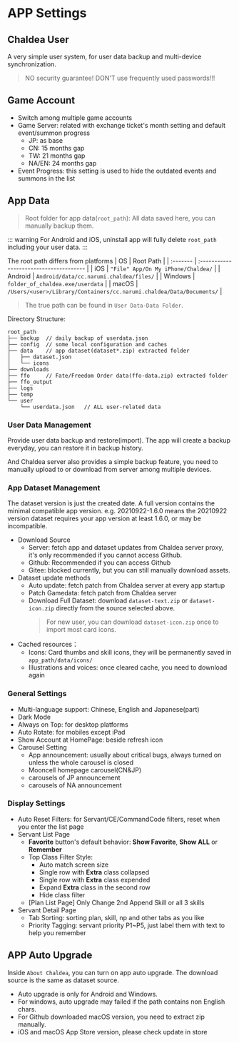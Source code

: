 # APP Settings

## Chaldea User
A very simple user system, for user data backup and multi-device synchronization.
> NO security guarantee! DON'T use frequently used passwords!!!

## Game Account
* Switch among multiple game accounts
* Game Server: related with exchange ticket's month setting and default event/summon progress
  * JP: as base
  * CN: 15 months gap
  * TW: 21 months gap
  * NA/EN: 24 months gap
* Event Progress: this setting is used to hide the outdated events and summons in the list

## App Data
> Root folder for app data(`root_path`): All data saved here, you can manually backup them.

::: warning
For Android and iOS, uninstall app will fully delete `root_path` including your user data.
:::

The root path differs from platforms
| OS       | Root Path                                   |
| :------- | :-------------------------------------- |
| iOS      | `"File" App/On My iPhone/Chaldea/`            |
| Android  | `Android/data/cc.narumi.chaldea/files/` |
| Windows  | `folder_of_chaldea.exe/userdata`            |
| macOS    | `/Users/<user>/Library/Containers/cc.narumi.chaldea/Data/Documents/` |
> The true path can be found in `User Data-Data Folder`.

Directory Structure:
```:no-line-numbers
root_path
├── backup  // daily backup of userdata.json
├── config  // some local configuration and caches
├── data    // app dataset(dataset*.zip) extracted folder
│   ├── dataset.json
│   └── icons
├── downloads
├── ffo     // Fate/Freedom Order data(ffo-data.zip) extracted folder
├── ffo_output
├── logs
├── temp
└── user
    └── userdata.json   // ALL user-related data
```

### User Data Management
Provide user data backup and restore(import). The app will create a backup everyday, you can restore it in backup history.

And Chaldea server also provides a simple backup feature, you need to manually upload to or download from server among multiple devices.

### App Dataset Management
The dataset version is just the created date. A full version contains the minimal compatible app version.
e.g. 20210922-1.6.0 means the 20210922 version dataset requires your app version at least 1.6.0, or may be incompatible.

* Download Source
  * Server: fetch app and dataset updates from Chaldea server proxy, it's only recommended if you cannot access Github.
  * Github: Recommended if you can access Github
  * Gitee: blocked currently, but you can still manually download assets.
* Dataset update methods
  * Auto update: fetch patch from Chaldea server at every app startup
  * Patch Gamedata: fetch patch from Chaldea server
  * Download Full Dataset: download `dataset-text.zip` or `dataset-icon.zip` directly from the source selected above.
    > For new user, you can download `dataset-icon.zip` once to import most card icons.
* Cached resources：
  * Icons: Card thumbs and skill icons, they will be permanently saved in `app_path/data/icons/`
  * Illustrations and voices: once cleared cache, you need to download again

### General Settings
* Multi-language support: Chinese, English and Japanese(part)
* Dark Mode
* Always on Top: for desktop platforms
* Auto Rotate: for mobiles except iPad
* Show Account at HomePage: beside refresh icon
* Carousel Setting
  * App announcement: usually about critical bugs, always turned on unless the whole carousel is closed
  * Mooncell homepage carousel(CN&JP)
  * carousels of JP announcement
  * carousels of NA announcement

### Display Settings
* Auto Reset Filters: for Servant/CE/CommandCode filters, reset when you enter the list page
* Servant List Page
  * **Favorite** button's default behavior: **Show Favorite**, **Show ALL** or **Remember**
  * Top Class Filter Style:
    - Auto match screen size
    - Single row with **Extra** class collapsed 
    - Single row with **Extra** class expended
    - Expand **Extra** class in the second row
    - Hide class filter
  * [Plan List Page] Only Change 2nd Append Skill or all 3 skills
* Servant Detail Page
  * Tab Sorting: sorting plan, skill, np and other tabs as you like
  * Priority Tagging: servant priority P1~P5, just label them with text to help you remember

## APP Auto Upgrade
Inside `About Chaldea`, you can turn on app auto upgrade. The download source is the same as dataset source.
- Auto upgrade is only for Android and Windows.
- For windows, auto upgrade may failed if the path contains non English chars.
- For Github downloaded macOS version, you need to extract zip manually.
- iOS and macOS App Store version, please check update in store
